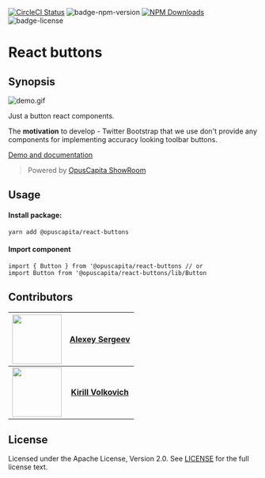 [![CircleCI Status](https://circleci.com/gh/OpusCapita/react-buttons/tree/master.svg?style=shield&circle-token=:circle-token)](https://circleci.com/gh/OpusCapita/react-buttons)
![badge-npm-version](https://img.shields.io/npm/v/@opuscapita/react-buttons.svg)
[![NPM Downloads](https://img.shields.io/npm/dm/@opuscapita/react-buttons.svg)](https://npmjs.org/package/@opuscapita/react-buttons)
![badge-license](https://img.shields.io/github/license/OpusCapita/react-buttons.svg)


# React buttons

## Synopsis

![demo.gif](https://github.com/OpusCapita/react-buttons/blob/master/demo.gif)

Just a button react components. 

The **motivation** to develop - Twitter Bootstrap that we use don't provide any components for implementing accuracy looking toolbar buttons.

[Demo and documentation](https://opuscapita.github.io/react-buttons)

> Powered by [OpusCapita ShowRoom](https://github.com/OpusCapita/react-showroom-client)

## Usage

#### Install package:

`yarn add @opuscapita/react-buttons`

#### Import component

```
import { Button } from '@opuscapita/react-buttons // or
import Button from '@opuscapita/react-buttons/lib/Button
```

## Contributors

| <img src="https://avatars.githubusercontent.com/u/24603787?v=3" width="100px;"/> | [**Alexey Sergeev**](https://github.com/asergeev-sc)     |
| :---: | :---: |
| <img src="https://avatars.githubusercontent.com/u/24652543?v=3" width="100px;"/> | [**Kirill Volkovich**](https://github.com/kvolkovich-sc) |

## License

Licensed under the Apache License, Version 2.0. See [LICENSE](./LICENSE) for the full license text.
